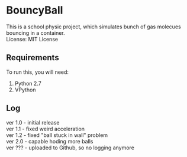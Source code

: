 # BouncyBall
This is a school physic project, which simulates bunch of gas molecues bouncing in a container.  
License: MIT License  
## Requirements
To run this, you will need:  
1. Python 2.7
2. VPython

## Log
ver 1.0 - initial release  
ver 1.1 - fixed weird acceleration  
ver 1.2 - fixed "ball stuck in wall" problem  
ver 2.0 - capable hoding more balls  
ver ??? - uploaded to Github, so no logging anymore  
